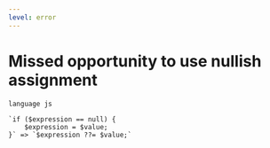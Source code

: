 ```yaml
---
level: error
---
```


# Missed opportunity to use nullish assignment

```grit
language js

`if ($expression == null) {
    $expression = $value;
}` => `$expression ??= $value;`
```
